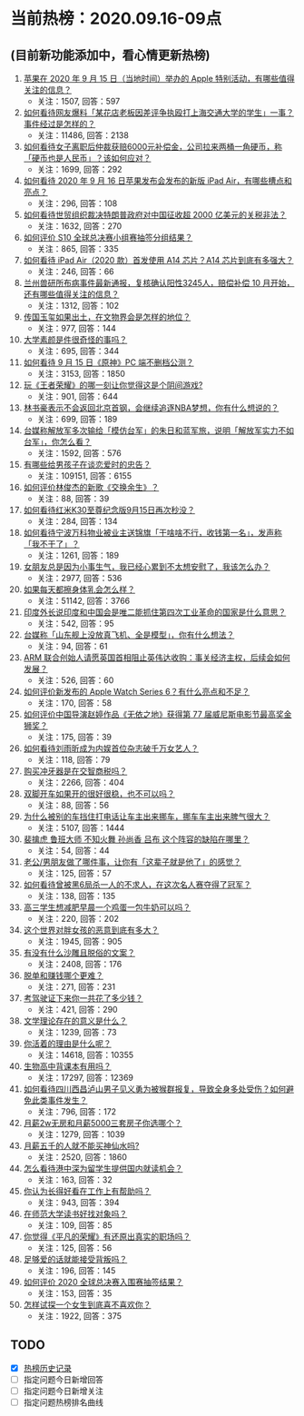 # 当前热榜：2020.09.16-09点
## (目前新功能添加中，看心情更新热榜)
1. [苹果在 2020 年 9 月 15 日（当地时间）举办的 Apple 特别活动，有哪些值得关注的信息？](https://www.zhihu.com/question/421325301)
    * 关注：1507, 回答：597
2. [如何看待网友爆料「某花店老板因差评争执殴打上海交通大学的学生」一事？事件经过是怎样的？](https://www.zhihu.com/question/421145406)
    * 关注：11486, 回答：2138
3. [如何看待女子离职后仲裁获赔6000元补偿金，公司拉来两桶一角硬币，称「硬币也是人民币」？该如何应对？](https://www.zhihu.com/question/421248611)
    * 关注：1699, 回答：292
4. [如何看待 2020 年 9 月 16 日苹果发布会发布的新版 iPad Air，有哪些槽点和亮点？](https://www.zhihu.com/question/421334161)
    * 关注：296, 回答：108
5. [如何看待世贸组织裁决特朗普政府对中国征收超 2000 亿美元的关税非法？](https://www.zhihu.com/question/421308962)
    * 关注：1632, 回答：270
6. [如何评价 S10 全球总决赛小组赛抽签分组结果？](https://www.zhihu.com/question/421285960)
    * 关注：865, 回答：335
7. [如何看待 iPad Air（2020 款）首发使用 A14 芯片？A14 芯片到底有多强大？](https://www.zhihu.com/question/421334051)
    * 关注：246, 回答：66
8. [兰州兽研所布病事件最新通报，复核确认阳性3245人，赔偿补偿 10 月开始，还有哪些值得关注的信息？](https://www.zhihu.com/question/421269202)
    * 关注：1312, 回答：102
9. [传国玉玺如果出土，在文物界会是怎样的地位？](https://www.zhihu.com/question/313987077)
    * 关注：977, 回答：144
10. [大学素颜是件很奇怪的事吗？](https://www.zhihu.com/question/332204764)
    * 关注：695, 回答：344
11. [如何看待 9 月 15 日《原神》PC 端不删档公测？](https://www.zhihu.com/question/420866187)
    * 关注：3153, 回答：1850
12. [玩《王者荣耀》的哪一刻让你觉得这是个阴间游戏?](https://www.zhihu.com/question/410031687)
    * 关注：901, 回答：644
13. [林书豪表示不会返回北京首钢，会继续追逐NBA梦想，你有什么想说的？](https://www.zhihu.com/question/421213112)
    * 关注：699, 回答：189
14. [台媒称解放军多次输给「模仿台军」的朱日和蓝军旅，说明「解放军实力不如台军」，你怎么看？](https://www.zhihu.com/question/421216889)
    * 关注：1592, 回答：576
15. [有哪些给男孩子在谈恋爱时的忠告？](https://www.zhihu.com/question/277221676)
    * 关注：109151, 回答：6155
16. [如何评价林俊杰的新歌《交换余生》？](https://www.zhihu.com/question/421047421)
    * 关注：88, 回答：39
17. [如何看待红米K30至尊纪念版9月15日再次秒没？](https://www.zhihu.com/question/420279640)
    * 关注：284, 回答：134
18. [如何看待宁波万科物业被业主送锦旗「干啥啥不行，收钱第一名」，发声称「我不干了」？](https://www.zhihu.com/question/421058280)
    * 关注：1261, 回答：189
19. [女朋友总是因为小事生气，我已经心累到不太想安慰了，我该怎么办？](https://www.zhihu.com/question/37761060)
    * 关注：2977, 回答：536
20. [如果每天都擦身体乳会怎么样？](https://www.zhihu.com/question/282225899)
    * 关注：51142, 回答：3766
21. [印度外长说印度和中国会是唯二能抓住第四次工业革命的国家是什么意思？](https://www.zhihu.com/question/419758779)
    * 关注：542, 回答：95
22. [台媒称「山东舰上没放真飞机、全是模型」，你有什么想法？](https://www.zhihu.com/question/421296273)
    * 关注：94, 回答：61
23. [ARM 联合创始人请愿英国首相阻止英伟达收购：事关经济主权，后续会如何发展？](https://www.zhihu.com/question/421239175)
    * 关注：526, 回答：60
24. [如何评价新发布的 Apple Watch Series 6？有什么亮点和不足？](https://www.zhihu.com/question/421331669)
    * 关注：170, 回答：58
25. [如何评价中国导演赵婷作品《无依之地》获得第 77 届威尼斯电影节最高奖金狮奖？](https://www.zhihu.com/question/420850041)
    * 关注：175, 回答：39
26. [如何看待刘雨昕成为内娱首位杂志破千万女艺人？](https://www.zhihu.com/question/421254624)
    * 关注：118, 回答：79
27. [购买冲牙器是在交智商税吗？](https://www.zhihu.com/question/346464956)
    * 关注：2266, 回答：404
28. [双脚开车如果开的很好很稳，也不可以吗？](https://www.zhihu.com/question/420877771)
    * 关注：88, 回答：56
29. [为什么被别的车挡住打电话让车主出来挪车，挪车车主出来脾气很大？](https://www.zhihu.com/question/347123498)
    * 关注：5107, 回答：1444
30. [裴擒虎 鲁班大师 不知火舞 孙尚香 吕布 这个阵容的缺陷在哪里？](https://www.zhihu.com/question/421008349)
    * 关注：54, 回答：44
31. [老公/男朋友做了哪件事，让你有「这辈子就是他了」的感觉？](https://www.zhihu.com/question/421025094)
    * 关注：125, 回答：57
32. [如何看待曾被黑6局杀一人的不求人，在这次名人赛夺得了冠军？](https://www.zhihu.com/question/421274578)
    * 关注：138, 回答：135
33. [高三学生想减肥早晨一个鸡蛋一包牛奶可以吗？](https://www.zhihu.com/question/420484598)
    * 关注：220, 回答：202
34. [这个世界对胖女孩的恶意到底有多大？](https://www.zhihu.com/question/351109762)
    * 关注：1945, 回答：905
35. [有没有什么沙雕且脱俗的文案？](https://www.zhihu.com/question/386465556)
    * 关注：2408, 回答：176
36. [脱单和赚钱哪个更难？](https://www.zhihu.com/question/420317212)
    * 关注：271, 回答：231
37. [考驾驶证下来你一共花了多少钱？](https://www.zhihu.com/question/418466758)
    * 关注：421, 回答：290
38. [文学理论存在的意义是什么？](https://www.zhihu.com/question/21878883)
    * 关注：1239, 回答：73
39. [你活着的理由是什么呢？](https://www.zhihu.com/question/403918140)
    * 关注：14618, 回答：10355
40. [生物高中背课本有用吗？](https://www.zhihu.com/question/408255311)
    * 关注：17297, 回答：12369
41. [如何看待四川西昌泸山男子见义勇为被猴群报复，导致全身多处受伤？如何避免此类事件发生？](https://www.zhihu.com/question/421229196)
    * 关注：796, 回答：172
42. [月薪2w无房和月薪5000三套房子你选哪个？](https://www.zhihu.com/question/411548953)
    * 关注：1279, 回答：1039
43. [月薪五千的人就不能买神仙水吗?](https://www.zhihu.com/question/356892703)
    * 关注：2520, 回答：1860
44. [怎么看待港中深为留学生提供国内就读机会？](https://www.zhihu.com/question/420730819)
    * 关注：163, 回答：32
45. [你认为长得好看在工作上有帮助吗？](https://www.zhihu.com/question/408328335)
    * 关注：943, 回答：394
46. [在师范大学读书好找对象吗？](https://www.zhihu.com/question/413020514)
    * 关注：109, 回答：85
47. [你觉得《平凡的荣耀》有还原出真实的职场吗？](https://www.zhihu.com/question/420063884)
    * 关注：125, 回答：56
48. [足够爱的话就能接受背叛吗？](https://www.zhihu.com/question/420581765)
    * 关注：196, 回答：145
49. [如何评价 2020 全球总决赛入围赛抽签结果？](https://www.zhihu.com/question/421284889)
    * 关注：153, 回答：35
50. [怎样试探一个女生到底喜不喜欢你？](https://www.zhihu.com/question/409560945)
    * 关注：1922, 回答：375
## TODO
* [x] [热榜历史记录](hot_history/AllHot.md)
* [ ] 指定问题今日新增回答
* [ ] 指定问题今日新增关注
* [ ] 指定问题热榜排名曲线
